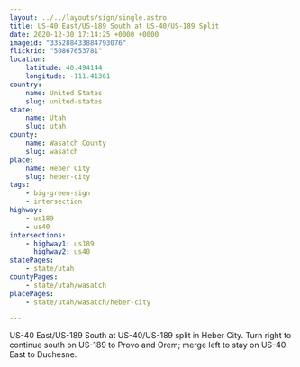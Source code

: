 ```yaml
---
layout: ../../layouts/sign/single.astro
title: US-40 East/US-189 South at US-40/US-189 Split
date: 2020-12-30 17:14:25 +0000 +0000
imageid: "335288433884793076"
flickrid: "50867653781"
location:
    latitude: 40.494144
    longitude: -111.41361
country:
    name: United States
    slug: united-states
state:
    name: Utah
    slug: utah
county:
    name: Wasatch County
    slug: wasatch
place:
    name: Heber City
    slug: heber-city
tags:
    - big-green-sign
    - intersection
highway:
    - us189
    - us40
intersections:
    - highway1: us189
      highway2: us40
statePages:
    - state/utah
countyPages:
    - state/utah/wasatch
placePages:
    - state/utah/wasatch/heber-city

---
```

US-40 East/US-189 South at US-40/US-189 split in Heber City.  Turn right to continue south on US-189 to Provo and Orem; merge left to stay on US-40 East to Duchesne. 